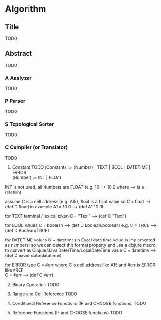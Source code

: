 # Algorithm

## Title
TODO
## Abstract
TODO
### A Analyzer
TODO
### P Parser
TODO
### S Topological Sorter
TODO
### C Compiler (or Translator) 
TODO

1. Constant
TODO
⟨Constant⟩ ::= ⟨Number⟩ | TEXT | BOOL | DATETIME | ERROR  
⟨Number⟩::= INT | FLOAT

INT is not used, all Numbers are FLOAT (e.g. 10 --> 10.0 where --> is a relation)

assume 
    C is a cell address (e.g. A15), float is a float value 
so
    C = float --> (def C float) 
in example
    A1 = 10.0 --> (def A1 10.0)
    
for TEXT terminal /  lexical token
C = "Text" --> (def C "Text")

for BOOL values
C = boolean --> (def C Boolean/boolean)
e.g.
C = TRUE --> (def C Boolean/TRUE) 

for DATETIME values
C = datetime (in Excel date time value is implemented as numbers)  so we can detect this format property and 
use a clojure macro to convert as Clojure/Java Date/Time/LocalDateTime value
C = datetime --> (def C excel-date(datetime))

for ERROR type
C = #err 
where 
    C is cell address like A15 and #err is ERROR like #REF      
C = #err --> (def C #err)

2. Binary Operation
TODO

3. Range and Cell Reference
TODO

4. Conditional Reference Functions (IF and CHOOSE functions)
TODO

5. Reference Functions (IF and CHOOSE functions)
TODO


